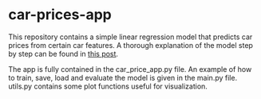 # car-prices-app
This repository contains a simple linear regression model that predicts car prices from certain car features. A thorough explanation of the model step by step can be found in [this post](https://tcodina.github.io/notes/linear_regression_practice).

The app is fully contained in the car_price_app.py file. An example of how to train, save, load and evaluate the model is given in the main.py file. utils.py contains some plot functions useful for visualization.
